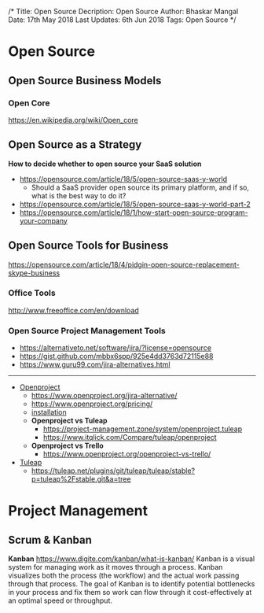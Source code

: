 /*
Title: Open Source
Decription: Open Source
Author: Bhaskar Mangal
Date: 17th May 2018
Last Updates: 6th Jun 2018
Tags: Open Source
*/

# Open Source

## Open Source Business Models

### Open Core
https://en.wikipedia.org/wiki/Open_core

## Open Source as a Strategy
**How to decide whether to open source your SaaS solution**
* https://opensource.com/article/18/5/open-source-saas-y-world
	- Should a SaaS provider open source its primary platform, and if so, what is the best way to do it?
* https://opensource.com/article/18/5/open-source-saas-y-world-part-2
* https://opensource.com/article/18/1/how-start-open-source-program-your-company

## Open Source Tools for Business
https://opensource.com/article/18/4/pidgin-open-source-replacement-skype-business

### Office Tools
http://www.freeoffice.com/en/download

### Open Source Project Management Tools
* https://alternativeto.net/software/jira/?license=opensource
* https://gist.github.com/mbbx6spp/925e4dd3763d72115e88
* https://www.guru99.com/jira-alternatives.html
---

* [Openproject](https://www.openproject.org)
	- https://www.openproject.org/jira-alternative/
	- https://www.openproject.org/pricing/
	- [installation](https://www.openproject.org/download-and-installation/#installation)
	* **Openproject vs Tuleap**
		- https://project-management.zone/system/openproject,tuleap
		- https://www.itqlick.com/Compare/tuleap/openproject
	* **Openproject vs Trello**
		- https://www.openproject.org/openproject-vs-trello/
* [Tuleap](https://www.tuleap.org/)
	- https://tuleap.net/plugins/git/tuleap/tuleap/stable?p=tuleap%2Fstable.git&a=tree

# Project Management

## Scrum & Kanban

**Kanban**
https://www.digite.com/kanban/what-is-kanban/
Kanban is a visual system for managing work as it moves through a process. Kanban visualizes both the process (the workflow) and the actual work passing through that process. The goal of Kanban is to identify potential bottlenecks in your process and fix them so work can flow through it cost-effectively at an optimal speed or throughput.

